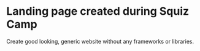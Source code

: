 <h1> Landing page created during Squiz Camp </h1>

Create good looking, generic website without any frameworks or libraries.



